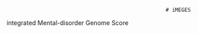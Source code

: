                                                        # iMEGES
                                                       
integrated Mental-disorder Genome Score
